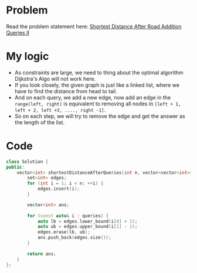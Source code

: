 # Problem
Read the problem statement here: [Shortest Distance After Road Addition Queries II](https://leetcode.com/problems/shortest-distance-after-road-addition-queries-ii/description/)

# My logic

- As constraints are large, we need to thing about the optimal algorithm Dijkstra's Algo will not work here.
- If you look closely, the given graph is just like a linked list, where we have to find the distance from head to tail.
- And on each query, we add a new edge, now add an edge in the `range(left, right)` is equivalent to removing all nodes in `[left + 1, left + 2, left +3, ...., right -1]`.
- So on each step, we will try to remove the edge and get the answer as the length of the list.

# Code

```cpp
class Solution {
public:
    vector<int> shortestDistanceAfterQueries(int n, vector<vector<int>>& queries) {
        set<int> edges;
        for (int i = 1; i < n; ++i) {
            edges.insert(i);
        }

        vector<int> ans;
        
        for (const auto& i : queries) {
            auto lb = edges.lower_bound(i[0] + 1);
            auto ub = edges.upper_bound(i[1] - 1);
            edges.erase(lb, ub);
            ans.push_back(edges.size());
        }
        
        return ans;
    }
};
```
